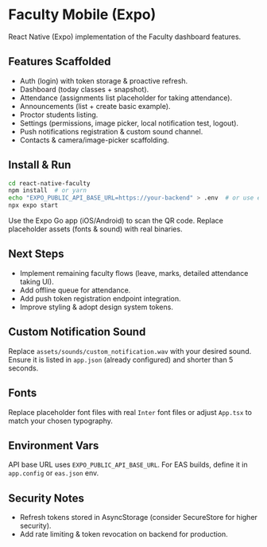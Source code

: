 # Faculty Mobile (Expo)

React Native (Expo) implementation of the Faculty dashboard features.

## Features Scaffolded
- Auth (login) with token storage & proactive refresh.
- Dashboard (today classes + snapshot).
- Attendance (assignments list placeholder for taking attendance).
- Announcements (list + create basic example).
- Proctor students listing.
- Settings (permissions, image picker, local notification test, logout).
- Push notifications registration & custom sound channel.
- Contacts & camera/image-picker scaffolding.

## Install & Run
```bash
cd react-native-faculty
npm install  # or yarn
echo "EXPO_PUBLIC_API_BASE_URL=https://your-backend" > .env  # or use eas secrets
npx expo start
```

Use the Expo Go app (iOS/Android) to scan the QR code. Replace placeholder assets (fonts & sound) with real binaries.

## Next Steps
- Implement remaining faculty flows (leave, marks, detailed attendance taking UI).
- Add offline queue for attendance.
- Add push token registration endpoint integration.
- Improve styling & adopt design system tokens.

## Custom Notification Sound
Replace `assets/sounds/custom_notification.wav` with your desired sound. Ensure it is listed in `app.json` (already configured) and shorter than 5 seconds.

## Fonts
Replace placeholder font files with real `Inter` font files or adjust `App.tsx` to match your chosen typography.

## Environment Vars
API base URL uses `EXPO_PUBLIC_API_BASE_URL`. For EAS builds, define it in `app.config` or `eas.json` env.

## Security Notes
- Refresh tokens stored in AsyncStorage (consider SecureStore for higher security).
- Add rate limiting & token revocation on backend for production.

